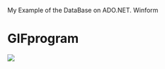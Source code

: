My Example of the DataBase on ADO.NET. Winform
# GIFprogram
![](https://github.com/SurenKhachatryan/Example-of-the-DataBase-on-ADO.NET.-Winform/blob/master/GIF.gif)
